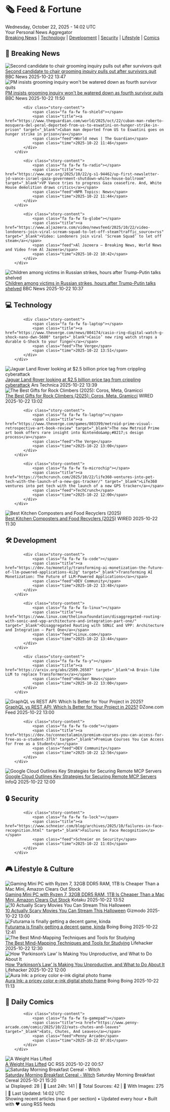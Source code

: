 <!-- Processing 54 RSS feeds at 2025-10-22 14:01:56 UTC -->
<!-- Processing: Saturday Morning Breakfast Cereal -->
<!-- Processing: Penny Arcade -->
<!-- Processing: Poorly Drawn Lines -->
<!-- Processing: Questionable Content -->
<!-- Processing: Girl Genius -->
<!-- Processing: Dinosaur Comics -->
<!-- Processing: CNN Top Stories -->
<!-- Processing: BBC Breaking News -->
<!-- Processing: Reuters World News -->
<!-- Processing: Guardian World News -->
<!-- Processing: Sky News World -->
<!-- Processing: The Verge -->
<!-- Processing: Ars Technica -->
<!-- Processing: O'Reilly Radar -->
<!-- Processing: WIRED -->
<!-- Processing: Hacker News -->
<!-- Processing: Dev.to -->
<!-- Processing: StackOverflow Blog -->
<!-- Processing: It's FOSS -->
<!-- Processing: OMG! Ubuntu -->
<!-- Processing: DistroWatch -->
<!-- Processing: Linux.com -->
<!-- Processing: Ubuntu Blog -->
<!-- Processing: GitHub Blog -->
<!-- Processing: InfoQ -->
<!-- Processing: DZone -->
<!-- Processing: Coding Horror -->
<!-- Processing: The Pragmatic Engineer -->
<!-- Processing: Lifehacker -->
<!-- Processing: Kotaku -->
<!-- Processing: Boing Boing -->
<!-- Processing: Schneier on Security -->
<!-- Generated 13 new posts out of 32 feeds processed -->
<div class="newspaper-header">
    <h1 class="newspaper-title">🗞️ Feed & Fortune</h1>
    <div class="newspaper-date">Wednesday, October 22, 2025 - 14:02 UTC</div>
    <div class="newspaper-subtitle">Your Personal News Aggregator</div>
</div>

<div class="newspaper-nav">
    <a href="#breaking">Breaking News</a> |
    <a href="#tech">Technology</a> |
    <a href="#dev">Development</a> |
    <a href="#security">Security</a> |
    <a href="#lifestyle">Lifestyle</a> |
    <a href="#webcomics">Comics</a>
</div>

<div class="news-section breaking-news" id="breaking">
<h2 class="section-header">🚨 Breaking News</h2>
<div class="stories-container">
<div class="story">
            <img src="https://ichef.bbci.co.uk/ace/standard/240/cpsprodpb/457f/live/3f6c8950-af1f-11f0-9f87-dd1917f781b7.png" alt="Second candidate to chair grooming inquiry pulls out after survivors quit" class="story-image" loading="lazy" onerror="this.style.display='none'">
            <div class="story-content">
                <span class="fa fa-fw fa-flag"></span>
                <span class="title"><a href="https://www.bbc.com/news/articles/c629zvnd5lno?at_medium=RSS&at_campaign=rss" target="_blank">Second candidate to chair grooming inquiry pulls out after survivors quit</a></span>
                <span class="feed">BBC News</span>
                <span class="time">2025-10-22 13:47</span>
            </div>
        </div>
<div class="story">
            <img src="https://ichef.bbci.co.uk/ace/standard/240/cpsprodpb/457f/live/3f6c8950-af1f-11f0-9f87-dd1917f781b7.png" alt="PM insists grooming inquiry won&#x27;t be watered down as fourth survivor quits" class="story-image" loading="lazy" onerror="this.style.display='none'">
            <div class="story-content">
                <span class="fa fa-fw fa-flag"></span>
                <span class="title"><a href="https://www.bbc.com/news/articles/c629zvnd5lno?at_medium=RSS&at_campaign=rss" target="_blank">PM insists grooming inquiry won&#x27;t be watered down as fourth survivor quits</a></span>
                <span class="feed">BBC News</span>
                <span class="time">2025-10-22 11:50</span>
            </div>
        </div>
<div class="story">
            
            <div class="story-content">
                <span class="fa fa-fw fa-shield"></span>
                <span class="title"><a href="https://www.theguardian.com/world/2025/oct/22/cuban-man-roberto-mosquera-del-peral-deported-from-us-to-eswatini-on-hunger-strike-in-prison" target="_blank">Cuban man deported from US to Eswatini goes on hunger strike in prison</a></span>
                <span class="feed">World news | The Guardian</span>
                <span class="time">2025-10-22 11:46</span>
            </div>
        </div>
<div class="story">
            
            <div class="story-content">
                <span class="fa fa-fw fa-radio"></span>
                <span class="title"><a href="https://www.npr.org/2025/10/22/g-s1-94462/up-first-newsletter-jd-vance-israel-gaza-government-shutdown-white-house-ballroom" target="_blank">VP Vance tries to progress Gaza ceasefire. And, White House demolition draws critics</a></span>
                <span class="feed">NPR Topics: News</span>
                <span class="time">2025-10-22 11:44</span>
            </div>
        </div>
<div class="story">
            
            <div class="story-content">
                <span class="fa fa-fw fa-globe"></span>
                <span class="title"><a href="https://www.aljazeera.com/video/newsfeed/2025/10/22/video-londoners-join-viral-scream-squad-to-let-off-steam?traffic_source=rss" target="_blank">Video: Londoners join viral ‘Scream Squad’ to let off steam</a></span>
                <span class="feed">Al Jazeera – Breaking News, World News and Video from Al Jazeera</span>
                <span class="time">2025-10-22 10:42</span>
            </div>
        </div>
<div class="story">
            <img src="https://ichef.bbci.co.uk/ace/standard/240/cpsprodpb/6299/live/4f762c70-af29-11f0-b9f9-e5c1839c872f.jpg" alt="Children among victims in Russian strikes, hours after Trump-Putin talks shelved" class="story-image" loading="lazy" onerror="this.style.display='none'">
            <div class="story-content">
                <span class="fa fa-fw fa-earth-americas"></span>
                <span class="title"><a href="https://www.bbc.com/news/articles/czjpe0193geo?at_medium=RSS&at_campaign=rss" target="_blank">Children among victims in Russian strikes, hours after Trump-Putin talks shelved</a></span>
                <span class="feed">BBC News</span>
                <span class="time">2025-10-22 10:37</span>
            </div>
        </div>
</div>
</div>
<div class="news-section tech-news" id="tech">
<h2 class="section-header">💻 Technology</h2>
<div class="stories-container">
<div class="story">
            
            <div class="story-content">
                <span class="fa fa-fw fa-laptop"></span>
                <span class="title"><a href="https://www.theverge.com/news/804174/casio-ring-digital-watch-g-shock-nano-dwn-5600" target="_blank">Casio’ new ring watch straps a durable G-Shock to your finger</a></span>
                <span class="feed">The Verge</span>
                <span class="time">2025-10-22 13:51</span>
            </div>
        </div>
<div class="story">
            <img src="https://cdn.arstechnica.net/wp-content/uploads/2025/10/landroverline-500x500.jpg" alt="Jaguar Land Rover looking at $2.5 billion price tag from crippling cyberattack" class="story-image" loading="lazy" onerror="this.style.display='none'">
            <div class="story-content">
                <span class="fa fa-fw fa-cog"></span>
                <span class="title"><a href="https://arstechnica.com/security/2025/10/jaguar-land-rover-struggling-8-weeks-after-most-expensive-uk-cyberattack/" target="_blank">Jaguar Land Rover looking at $2.5 billion price tag from crippling cyberattack</a></span>
                <span class="feed">Ars Technica</span>
                <span class="time">2025-10-22 13:39</span>
            </div>
        </div>
<div class="story">
            <img src="https://media.wired.com/photos/68f837ed956978b16ed49b59/master/pass/The%20Best%20Gifts%20for%20Rock%20Climbers.png" alt="The Best Gifts for Rock Climbers (2025): Coros, Meta, Gramicci" class="story-image" loading="lazy" onerror="this.style.display='none'">
            <div class="story-content">
                <span class="fa fa-fw fa-bolt"></span>
                <span class="title"><a href="https://www.wired.com/gallery/gifts-for-rock-climbers/" target="_blank">The Best Gifts for Rock Climbers (2025): Coros, Meta, Gramicci</a></span>
                <span class="feed">WIRED</span>
                <span class="time">2025-10-22 13:02</span>
            </div>
        </div>
<div class="story">
            
            <div class="story-content">
                <span class="fa fa-fw fa-laptop"></span>
                <span class="title"><a href="https://www.theverge.com/games/803399/metroid-prime-visual-retrospective-art-book-review" target="_blank">The new Metroid Prime art book offers rare insight into Nintendo&amp;#8217;s design process</a></span>
                <span class="feed">The Verge</span>
                <span class="time">2025-10-22 13:00</span>
            </div>
        </div>
<div class="story">
            
            <div class="story-content">
                <span class="fa fa-fw fa-microchip"></span>
                <span class="title"><a href="https://techcrunch.com/2025/10/22/life360-ventures-into-pet-tech-with-the-launch-of-a-new-gps-tracker/" target="_blank">Life360 ventures into pet tech with the launch of a new GPS tracker</a></span>
                <span class="feed">TechCrunch</span>
                <span class="time">2025-10-22 12:00</span>
            </div>
        </div>
<div class="story">
            <img src="https://media.wired.com/photos/68f838f9ca694516647e4962/master/pass/The%20Best%20Kitchen%20Composters%20and%20Food%20Recyclers.png" alt="Best Kitchen Composters and Food Recyclers (2025)" class="story-image" loading="lazy" onerror="this.style.display='none'">
            <div class="story-content">
                <span class="fa fa-fw fa-bolt"></span>
                <span class="title"><a href="https://www.wired.com/story/home-composters-buying-guide/" target="_blank">Best Kitchen Composters and Food Recyclers (2025)</a></span>
                <span class="feed">WIRED</span>
                <span class="time">2025-10-22 11:30</span>
            </div>
        </div>
</div>
</div>
<div class="news-section dev-news" id="dev">
<h2 class="section-header">🛠️ Development</h2>
<div class="stories-container">
<div class="story">
            
            <div class="story-content">
                <span class="fa fa-fw fa-code"></span>
                <span class="title"><a href="https://dev.to/monetzly/transforming-ai-monetization-the-future-of-llm-powered-applications-4i2g" target="_blank">Transforming AI Monetization: The Future of LLM-Powered Applications</a></span>
                <span class="feed">DEV Community</span>
                <span class="time">2025-10-22 13:48</span>
            </div>
        </div>
<div class="story">
            
            <div class="story-content">
                <span class="fa fa-fw fa-linux"></span>
                <span class="title"><a href="https://www.linux.com/thelinuxfoundation/disaggregated-routing-with-sonic-and-vpp-architecture-and-integration-part-one/" target="_blank">Disaggregated Routing with SONiC and VPP: Architecture and Integration – Part One</a></span>
                <span class="feed">Linux.com</span>
                <span class="time">2025-10-22 13:44</span>
            </div>
        </div>
<div class="story">
            
            <div class="story-content">
                <span class="fa fa-fw fa-y"></span>
                <span class="title"><a href="https://arxiv.org/abs/2509.26507" target="_blank">A Brain-like LLM to replace Transformers</a></span>
                <span class="feed">Hacker News</span>
                <span class="time">2025-10-22 13:00</span>
            </div>
        </div>
<div class="story">
            <img src="https://dz2cdn1.dzone.com/thumbnail?fid=18708450&w=600" alt="GraphQL vs REST API: Which Is Better for Your Project in 2025?" class="story-image" loading="lazy" onerror="this.style.display='none'">
            <div class="story-content">
                <span class="fa fa-fw fa-newspaper"></span>
                <span class="title"><a href="https://dzone.com/articles/graphql-vs-rest-for-your-project" target="_blank">GraphQL vs REST API: Which Is Better for Your Project in 2025?</a></span>
                <span class="feed">DZone.com Feed</span>
                <span class="time">2025-10-22 13:00</span>
            </div>
        </div>
<div class="story">
            
            <div class="story-content">
                <span class="fa fa-fw fa-code"></span>
                <span class="title"><a href="https://dev.to/connectalamin/premium-courses-you-can-access-for-free-as-a-student-37lh" target="_blank">Premium Courses You Can Access for Free as a Student</a></span>
                <span class="feed">DEV Community</span>
                <span class="time">2025-10-22 12:56</span>
            </div>
        </div>
<div class="story">
            <img src="https://res.infoq.com/news/2025/10/google-cloud-secure-mcp/en/headerimage/generatedHeaderImage-1759937164841.jpg" alt="Google Cloud Outlines Key Strategies for Securing Remote MCP Servers" class="story-image" loading="lazy" onerror="this.style.display='none'">
            <div class="story-content">
                <span class="fa fa-fw fa-info-circle"></span>
                <span class="title"><a href="https://www.infoq.com/news/2025/10/google-cloud-secure-mcp/?utm_campaign=infoq_content&utm_source=infoq&utm_medium=feed&utm_term=global" target="_blank">Google Cloud Outlines Key Strategies for Securing Remote MCP Servers</a></span>
                <span class="feed">InfoQ</span>
                <span class="time">2025-10-22 12:00</span>
            </div>
        </div>
</div>
</div>
<div class="news-section security-news" id="security">
<h2 class="section-header">🔒 Security</h2>
<div class="stories-container">
<div class="story">
            
            <div class="story-content">
                <span class="fa fa-fw fa-lock"></span>
                <span class="title"><a href="https://www.schneier.com/blog/archives/2025/10/failures-in-face-recognition.html" target="_blank">Failures in Face Recognition</a></span>
                <span class="feed">Schneier on Security</span>
                <span class="time">2025-10-22 11:03</span>
            </div>
        </div>
</div>
</div>
<div class="news-section lifestyle-news" id="lifestyle">
<h2 class="section-header">🎮 Lifestyle & Culture</h2>
<div class="stories-container">
<div class="story">
            <img src="https://kotaku.com/app/uploads/2025/10/gmktec-mini-pc-k8-1280x853.jpg" alt="Gaming Mini PC with Ryzen 7, 32GB DDR5 RAM, 1TB Is Cheaper Than a Mac Mini, Amazon Clears Out Stock" class="story-image" loading="lazy" onerror="this.style.display='none'">
            <div class="story-content">
                <span class="fa fa-fw fa-gamepad"></span>
                <span class="title"><a href="https://kotaku.com/gaming-mini-pc-with-ryzen-7-32gb-ddr5-ram-1tb-is-cheaper-than-a-mac-mini-amazon-clears-out-stock-2000638156" target="_blank">Gaming Mini PC with Ryzen 7, 32GB DDR5 RAM, 1TB Is Cheaper Than a Mac Mini, Amazon Clears Out Stock</a></span>
                <span class="feed">Kotaku</span>
                <span class="time">2025-10-22 13:52</span>
            </div>
        </div>
<div class="story">
            <img src="https://gizmodo.com/app/uploads/2025/10/halloween-streaming-best-movies-texas-chainsaw-massacre-insidious-sinister-it-follows-1280x853.jpg" alt="10 Actually Scary Movies You Can Stream This Halloween" class="story-image" loading="lazy" onerror="this.style.display='none'">
            <div class="story-content">
                <span class="fa fa-fw fa-computer"></span>
                <span class="title"><a href="https://gizmodo.com/scariest-movies-to-stream-halloween-2000674615" target="_blank">10 Actually Scary Movies You Can Stream This Halloween</a></span>
                <span class="feed">Gizmodo</span>
                <span class="time">2025-10-22 13:00</span>
            </div>
        </div>
<div class="story">
            <img src="https://i0.wp.com/boingboing.net/wp-content/uploads/2022/06/Futurama-Fry-Shut-Up-And-Take-My-Money.jpg?fit=1920%2C1080&amp;quality=60&amp;ssl=1" alt="Futurama is finally getting a decent game, kinda" class="story-image" loading="lazy" onerror="this.style.display='none'">
            <div class="story-content">
                <span class="fa fa-fw fa-arrow-right"></span>
                <span class="title"><a href="https://boingboing.net/2025/10/22/futurama-is-finally-getting-a-decent-game-kinda.html" target="_blank">Futurama is finally getting a decent game, kinda</a></span>
                <span class="feed">Boing Boing</span>
                <span class="time">2025-10-22 12:41</span>
            </div>
        </div>
<div class="story">
            <img src="https://lifehacker.com/imagery/articles/01HF2HJPVW992ZCZ89JBAMG1VW/hero-image.jpg" alt="The Best Mind-Mapping Techniques and Tools for Studying" class="story-image" loading="lazy" onerror="this.style.display='none'">
            <div class="story-content">
                <span class="fa fa-fw fa-life-ring"></span>
                <span class="title"><a href="https://lifehacker.com/how-to-use-mind-mapping-to-study?utm_medium=RSS" target="_blank">The Best Mind-Mapping Techniques and Tools for Studying</a></span>
                <span class="feed">Lifehacker</span>
                <span class="time">2025-10-22 12:30</span>
            </div>
        </div>
<div class="story">
            <img src="https://lifehacker.com/imagery/articles/01HF2GMC15VMJWNQ6QNJ4C0CE3/hero-image.jpg" alt="How ‘Parkinson’s Law’ Is Making You Unproductive, and What to Do About It" class="story-image" loading="lazy" onerror="this.style.display='none'">
            <div class="story-content">
                <span class="fa fa-fw fa-life-ring"></span>
                <span class="title"><a href="https://lifehacker.com/how-parkinsons-law-is-making-you-unproductive-and-what-to-do-about-it?utm_medium=RSS" target="_blank">How ‘Parkinson’s Law’ Is Making You Unproductive, and What to Do About It</a></span>
                <span class="feed">Lifehacker</span>
                <span class="time">2025-10-22 12:00</span>
            </div>
        </div>
<div class="story">
            <img src="https://i0.wp.com/boingboing.net/wp-content/uploads/2025/10/aura.jpg?fit=776%2C556&amp;quality=60&amp;ssl=1" alt="Aura Ink: a pricey color e-ink digital photo frame" class="story-image" loading="lazy" onerror="this.style.display='none'">
            <div class="story-content">
                <span class="fa fa-fw fa-arrow-right"></span>
                <span class="title"><a href="https://boingboing.net/2025/10/22/aura-ink-a-pricey-color-e-ink-digital-photo-frame.html" target="_blank">Aura Ink: a pricey color e-ink digital photo frame</a></span>
                <span class="feed">Boing Boing</span>
                <span class="time">2025-10-22 11:13</span>
            </div>
        </div>
</div>
</div>
<div class="news-section webcomics-section" id="webcomics">
<h2 class="section-header">🎨 Daily Comics</h2>
<div class="stories-container">
<div class="story">
            
            <div class="story-content">
                <span class="fa fa-fw fa-gamepad"></span>
                <span class="title"><a href="https://www.penny-arcade.com/comic/2025/10/22/eats-chutes-and-leaves" target="_blank">Eats, Chutes, And Leaves</a></span>
                <span class="feed">Penny Arcade</span>
                <span class="time">2025-10-22 07:01</span>
            </div>
        </div>
<div class="story">
            <img src="http://www.questionablecontent.net/comics/5684.png" alt="A Weight Has Lifted" class="story-image" loading="lazy" onerror="this.style.display='none'">
            <div class="story-content">
                <span class="fa fa-fw fa-music"></span>
                <span class="title"><a href="http://questionablecontent.net/view.php?comic=5684" target="_blank">A Weight Has Lifted</a></span>
                <span class="feed">QC RSS</span>
                <span class="time">2025-10-22 00:57</span>
            </div>
        </div>
<div class="story">
            <img src="https://www.smbc-comics.com/comics/1761007680-20251021.png" alt="Saturday Morning Breakfast Cereal - Witch" class="story-image" loading="lazy" onerror="this.style.display='none'">
            <div class="story-content">
                <span class="fa fa-fw fa-smile"></span>
                <span class="title"><a href="https://www.smbc-comics.com/comic/witch" target="_blank">Saturday Morning Breakfast Cereal - Witch</a></span>
                <span class="feed">Saturday Morning Breakfast Cereal</span>
                <span class="time">2025-10-21 15:20</span>
            </div>
        </div>
</div>
</div>

<div class="newspaper-footer">
    <div class="stats">
        📊 Displayed: 28 | 📅 Last 24h: 141 | 📡 Total Sources: 42 | 📸 With Images: 275 |
        🔄 Last Updated: 14:02 UTC
    </div>
    <div class="footer-note">
        Showing recent articles (max 6 per section) • Updated every hour • Built with ❤️ using RSS feeds
    </div>
</div>
